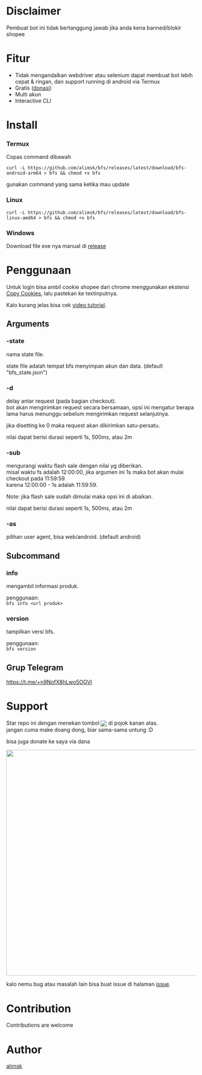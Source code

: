# Disclaimer
Pembuat bot ini tidak bertanggung jawab jika anda kena banned/blokir shopee

# Fitur
- Tidak mengandalkan webdriver atau selenium dapat membuat bot lebih cepat & ringan, dan support running di android via Termux
- Gratis ([donasi](#support))
- Multi akun
- Interactive CLI

# Install
### Termux
Copas command dibawah
```
curl -L https://github.com/alimsk/bfs/releases/latest/download/bfs-android-arm64 > bfs && chmod +x bfs
```
gunakan command yang sama ketika mau update

### Linux
```
curl -L https://github.com/alimsk/bfs/releases/latest/download/bfs-linux-amd64 > bfs && chmod +x bfs
```

### Windows
Download file exe nya manual di [release](https://github.com/alimsk/bfs/releases/latest)

# Penggunaan
Untuk login bisa ambil cookie shopee dari chrome menggunakan ekstensi [Copy Cookies](https://chrome.google.com/webstore/detail/copy-cookies/jcbpglbplpblnagieibnemmkiamekcdg?hl=en),
lalu pastekan ke textinputnya.

Kalo kurang jelas bisa cek [video tutorial](https://youtu.be/1fIKouowm_M).

## Arguments
### -state
nama state file.

state file adalah tempat bfs menyimpan akun dan data. (default "bfs_state.json")

### -d
delay antar request (pada bagian checkout).  
bot akan mengirimkan request secara bersamaan, opsi ini mengatur berapa lama harus menunggu sebelum mengirimkan request selanjutnya.

jika disetting ke 0 maka request akan dikirimkan satu-persatu.

nilai dapat berisi durasi seperti 1s, 500ms, atau 2m

### -sub
mengurangi waktu flash sale dengan nilai yg diberikan.  
misal waktu fs adalah 12:00:00, jika argumen ini 1s maka bot akan mulai checkout pada 11:59:59.  
karena 12:00:00 - 1s adalah 11:59:59.

Note: jika flash sale sudah dimulai maka opsi ini di abaikan.

nilai dapat berisi durasi seperti 1s, 500ms, atau 2m

### -as
pilihan user agent, bisa web/android. (default android)

## Subcommand
### info
mengambil informasi produk.

penggunaan:  
`bfs info <url produk>`

### version
tampilkan versi bfs.

penggunaan:  
`bfs version`

## Grup Telegram
https://t.me/+n9NofX8hLwo5OGVl

# Support
Star repo ini dengan menekan tombol <img align="center" src="https://user-images.githubusercontent.com/51353996/163677753-c95363d2-54aa-412e-8709-6daaf341223f.png">
 di pojok kanan atas.  
jangan cuma make doang dong, biar sama-sama untung :D

bisa juga donate ke saya via dana

<img src="https://user-images.githubusercontent.com/51353996/158705498-add7da42-1907-43ff-ab80-b2d673f66b3b.png" width="600">

kalo nemu bug atau masalah lain bisa buat issue di halaman [issue](https://github.com/alimsk/bfs/issues).

# Contribution
Contributions are welcome

# Author
[alimsk](https://github.com/alimsk)
